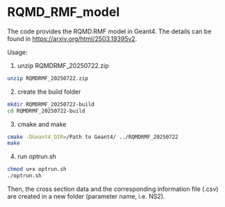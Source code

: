 # RQMD_RMF_model
The code provides the RQMD.RMF model in Geant4.
The details can be found in https://arxiv.org/html/2503.19395v2.

Usage:<R>
1. unzip RQMDRMF_20250722.zip<R>
```sh
unzip RQMDRMF_20250722.zip
```
2. create the build folder<R>
```sh
mkdir RQMDRMF_20250722-build
cd RQMDRMF_20250722-build
```
3. cmake and make
```sh
cmake -DGeant4_DIR=/Path to Geant4/ ../RQMDRMF_20250722
make 
```
4. run optrun.sh
```sh
chmod u+x optrun.sh
./optrun.sh
```
Then, the cross section data and the corresponding information file (.csv) are created in a new folder (parameter name, i.e. NS2).


